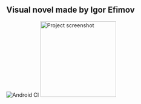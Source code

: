 ## Visual novel made by Igor Efimov
![Android CI](https://github.com/delet-dis/visual-novel/workflows/Android%20CI/badge.svg)
<img src="https://user-images.githubusercontent.com/47276603/102221403-b7c57900-3f14-11eb-9556-69537f71b098.png" alt="Project screenshot" width="200"/>
